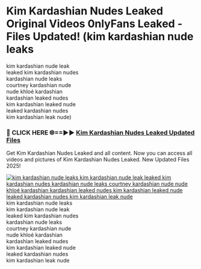 # Kim Kardashian Nudes Leaked Original Videos 0nlyFans Leaked - Files Updated! (kim kardashian nude leaks<br>
kim kardashian nude leak<br>
leaked kim kardashian nudes<br>
kardashian nude leaks<br>
courtney kardashian nude<br>
nude khloé kardashian<br>
kardashian leaked nudes<br>
kim kardashian leaked nude<br>
leaked kardashian nudes<br>
kim kardashian leak nude)

<h3>🔴 CLICK HERE 🌐==►► <a href="https://tinyurl.com/2p9ay9w9" rel="nofollow">Kim Kardashian Nudes Leaked Updated Files</a></h3>

Get Kim Kardashian Nudes Leaked and all content. Now you can access all videos and pictures of Kim Kardashian Nudes Leaked. New Updated Files 2025!

[![kim kardashian nude leaks<br>
kim kardashian nude leak<br>
leaked kim kardashian nudes<br>
kardashian nude leaks<br>
courtney kardashian nude<br>
nude khloé kardashian<br>
kardashian leaked nudes<br>
kim kardashian leaked nude<br>
leaked kardashian nudes<br>
kim kardashian leak nude](https://i.imgur.com/KQgVmj3.gif)](https://tinyurl.com/2p9ay9w9)
kim kardashian nude leaks<br>
kim kardashian nude leak<br>
leaked kim kardashian nudes<br>
kardashian nude leaks<br>
courtney kardashian nude<br>
nude khloé kardashian<br>
kardashian leaked nudes<br>
kim kardashian leaked nude<br>
leaked kardashian nudes<br>
kim kardashian leak nude